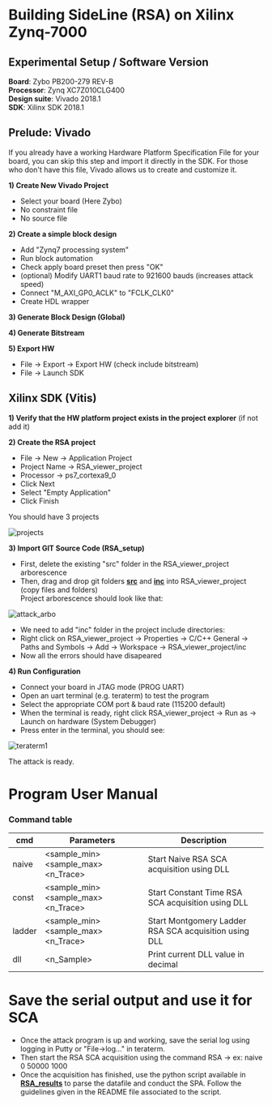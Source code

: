# Building SideLine (RSA) on Xilinx Zynq-7000

## Experimental Setup / Software Version

**Board**: Zybo PB200-279 REV-B  
**Processor**: Zynq XC7Z010CLG400  
**Design suite**: Vivado 2018.1  
**SDK**: Xilinx SDK 2018.1  

## Prelude: Vivado

If you already have a working Hardware Platform Specification File for your board, you can skip this step and import it directly in the SDK.
For those who don't have this file, Vivado allows us to create and customize it. 

**1) Create New Vivado Project**
  - Select your board (Here Zybo)
  - No constraint file
  - No source file
  
**2) Create a simple block design**
  - Add "Zynq7 processing system"
  - Run block automation
  - Check apply board preset then press "OK"
  - (optional) Modify UART1 baud rate to 921600 bauds (increases attack speed)
  - Connect "M_AXI_GP0_ACLK" to "FCLK_CLK0"
  - Create HDL wrapper
  
**3) Generate Block Design (Global)**

**4) Generate Bitstream**

**5) Export HW**
- File -> Export -> Export HW (check include bitstream)
- File -> Launch SDK

## Xilinx SDK (Vitis)

**1) Verify that the HW platform project exists in the project explorer** (if not add it)

**2) Create the RSA project**
  - File -> New -> Application Project
  - Project Name -> RSA_viewer_project
  - Processor -> ps7_cortexa9_0
  - Click Next 
  - Select "Empty Application"
  - Click Finish

You should have 3 projects

![projects](https://user-images.githubusercontent.com/67143135/91533436-294ecc80-e910-11ea-843e-fd6c00a804db.PNG)


**3) Import GIT Source Code (RSA_setup)**
  - First, delete the existing "src" folder in the RSA_viewer_project arborescence
  - Then, drag and drop git folders [**src**](https://github.com/Remote-HWA/SideLine/tree/master/attack_setup/RSA_setup/RSA_sources/src) and [**inc**](https://github.com/Remote-HWA/SideLine/tree/master/attack_setup/RSA_setup/RSA_sources/inc) into RSA_viewer_project (copy files and folders)  
 Project arborescence should look like that: 
 
 ![attack_arbo](https://user-images.githubusercontent.com/67143135/91533432-28b63600-e910-11ea-96a0-5906af471ea2.PNG)
 
 - We need to add "inc" folder in the project include directories:
 - Right click on RSA_viewer_project -> Properties -> C/C++ General -> Paths and Symbols -> Add -> Workspace -> RSA_viewer_project/inc
 - Now all the errors should have disapeared
 
**4) Run Configuration**

- Connect your board in JTAG mode (PROG UART)
- Open an uart terminal (e.g. teraterm) to test the program
- Select the appropriate COM port & baud rate (115200 default)
- When the terminal is ready, right click RSA_viewer_project -> Run as -> Launch on hardware (System Debugger)
- Press enter in the terminal, you should see:

![teraterm1](https://user-images.githubusercontent.com/67143135/91533438-294ecc80-e910-11ea-9cd5-e62caad463d8.PNG)


The attack is ready.

# Program User Manual 

### Command table
| cmd | Parameters | Description |
| --- | --- | --- |
| naive | <sample_min> <sample_max> <n_Trace> | Start Naive RSA SCA acquisition using DLL |
| const | <sample_min> <sample_max> <n_Trace> | Start Constant Time RSA SCA acquisition using DLL |
| ladder | <sample_min> <sample_max> <n_Trace> | Start Montgomery Ladder RSA SCA acquisition using DLL |
| dll | <n_Sample> | Print current DLL value in decimal |
  
# Save the serial output and use it for SCA

- Once the attack program is up and working, save the serial log using logging in Putty or "File->log..." in teraterm. 
- Then start the RSA SCA acquisition using the command RSA -> ex: naive 0 50000 1000
- Once the acquisition has finished, use the python script available in [**RSA_results**](https://github.com/Remote-HWA/SideLine/tree/master/attack_results/RSA_results) to parse the datafile and conduct the SPA. Follow the guidelines given in the README file associated to the script.







  



